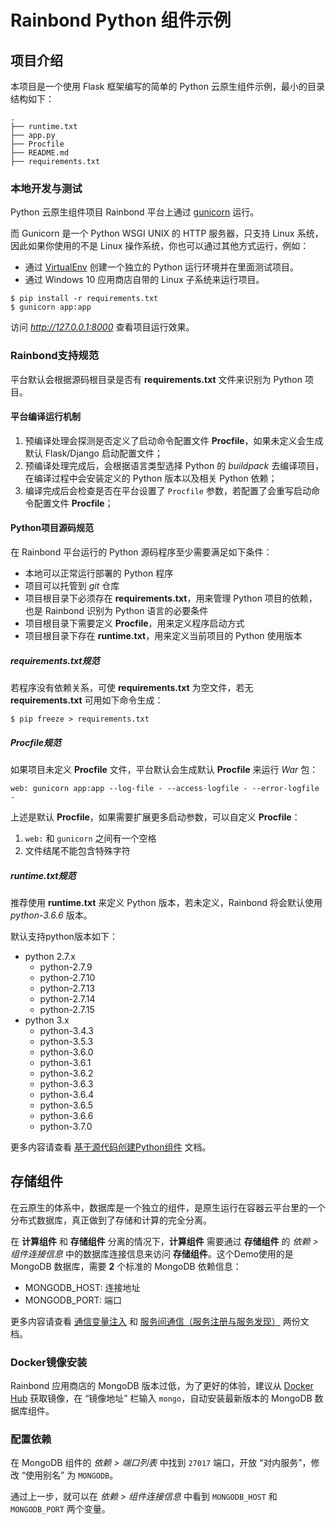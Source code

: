 # Rainbond Python 组件示例

## 项目介绍

本项目是一个使用 Flask 框架编写的简单的 Python 云原生组件示例，最小的目录结构如下：

```
.
├── runtime.txt
├── app.py
├── Procfile
├── README.md
├── requirements.txt
```

### 本地开发与测试

Python 云原生组件项目 Rainbond 平台上通过 [gunicorn](https://gunicorn.org/) 运行。

而 Gunicorn 是一个 Python WSGI UNIX 的 HTTP 服务器，只支持 Linux 系统，因此如果你使用的不是 Linux 操作系统，你也可以通过其他方式运行，例如：

- 通过 [VirtualEnv](https://virtualenv.pypa.io/en/latest/) 创建一个独立的 Python 运行环境并在里面测试项目。
- 通过 Windows 10 应用商店自带的 Linux 子系统来运行项目。

```
$ pip install -r requirements.txt
$ gunicorn app:app
```

访问 *http://127.0.0.1:8000* 查看项目运行效果。

### Rainbond支持规范

平台默认会根据源码根目录是否有 **requirements.txt** 文件来识别为 Python 项目。

#### 平台编译运行机制

1. 预编译处理会探测是否定义了启动命令配置文件 **Procfile**，如果未定义会生成默认 Flask/Django 启动配置文件；
2. 预编译处理完成后，会根据语言类型选择 Python 的 *buildpack* 去编译项目，在编译过程中会安装定义的 Python 版本以及相关 Python 依赖；
3. 编译完成后会检查是否在平台设置了 `Procfile` 参数，若配置了会重写启动命令配置文件 **Procfile**；

#### Python项目源码规范

在 Rainbond 平台运行的 Python 源码程序至少需要满足如下条件：

- 本地可以正常运行部署的 Python 程序
- 项目可以托管到 *git* 仓库
- 项目根目录下必须存在 **requirements.txt**，用来管理 Python 项目的依赖，也是 Rainbond 识别为 Python 语言的必要条件
- 项目根目录下需要定义 **Procfile**，用来定义程序启动方式
- 项目根目录下存在 **runtime.txt**，用来定义当前项目的 Python 使用版本

##### requirements.txt规范

若程序没有依赖关系，可使 **requirements.txt** 为空文件，若无 **requirements.txt** 可用如下命令生成：

```
$ pip freeze > requirements.txt
```

##### Procfile规范

如果项目未定义 **Procfile** 文件，平台默认会生成默认 **Procfile** 来运行 *War* 包：

```
web: gunicorn app:app --log-file - --access-logfile - --error-logfile -
```

上述是默认 **Procfile**，如果需要扩展更多启动参数，可以自定义 **Procfile**：

1. `web:` 和 `gunicorn` 之间有一个空格
2. 文件结尾不能包含特殊字符

##### runtime.txt规范

推荐使用 **runtime.txt** 来定义 Python 版本，若未定义，Rainbond 将会默认使用 *python-3.6.6* 版本。

默认支持python版本如下：

- python 2.7.x
  - python-2.7.9
  - python-2.7.10
  - python-2.7.13
  - python-2.7.14
  - python-2.7.15
- python 3.x
  - python-3.4.3
  - python-3.5.3
  - python-3.6.0
  - python-3.6.1 
  - python-3.6.2
  - python-3.6.3
  - python-3.6.4
  - python-3.6.5
  - python-3.6.6 
  - python-3.7.0
    
更多内容请查看 [基于源代码创建Python组件](https://www.rainbond.com/docs/component-create/language-support/python/) 文档。

## 存储组件

在云原生的体系中，数据库是一个独立的组件，是原生运行在容器云平台里的一个分布式数据库，真正做到了存储和计算的完全分离。

在 **计算组件** 和 **存储组件** 分离的情况下，**计算组件** 需要通过 **存储组件** 的 *依赖 > 组件连接信息* 中的数据库连接信息来访问 **存储组件**。这个Demo使用的是 MongoDB 数据库，需要 **2** 个标准的 MongoDB 依赖信息：

- MONGODB_HOST: 连接地址
- MONGODB_PORT: 端口

更多内容请查看 [通信变量注入](https://www.rainbond.com/docs/user-manual/component-connection/connection_env/) 和 [服务间通信（服务注册与服务发现）](https://www.rainbond.com/docs/user-manual/component-connection/regist_and_discover/) 两份文档。

### Docker镜像安装

Rainbond 应用商店的 MongoDB 版本过低，为了更好的体验，建议从 [Docker Hub](https://hub.docker.com/_/mongo?tab=tags&page=1&ordering=last_updated) 获取镜像，在 “镜像地址” 栏输入 `mongo`，自动安装最新版本的 MongoDB 数据库组件。

### 配置依赖

在 MongoDB 组件的 *依赖 > 端口列表* 中找到 `27017` 端口，开放 “对内服务”，修改 “使用别名” 为 `MONGODB`。

通过上一步，就可以在 *依赖 > 组件连接信息* 中看到 `MONGODB_HOST` 和 `MONGODB_PORT` 两个变量。
